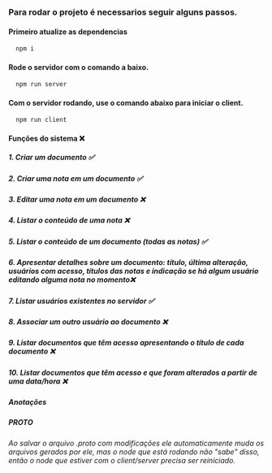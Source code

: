 ### Para rodar o projeto é necessarios seguir alguns passos.
#### Primeiro atualize as dependencias
```bash
  npm i
```

#### Rode o servidor com o comando a baixo.

```bash
  npm run server
```

#### Com o servidor rodando, use o comando abaixo para iniciar o client.

```bash
  npm run client
```

#### Funções do sistema ❌
##### 1. Criar um documento ✅
##### 2. Criar uma nota em um documento ✅
##### 3. Editar uma nota em um documento ❌
##### 4. Listar o conteúdo de uma nota ❌
##### 5. Listar o conteúdo de um documento (todas as notas) ✅
##### 6. Apresentar detalhes sobre um documento: título, última alteração, usuários com acesso, títulos das notas e indicação se há algum usuário editando alguma nota no momento❌
##### 7. Listar usuários existentes no servidor ✅
##### 8. Associar um outro usuário ao documento ❌
##### 9. Listar documentos que têm acesso apresentando o título de cada documento ❌
##### 10. Listar documentos que têm acesso e que foram alterados a partir de uma data/hora ❌

##### Anotações
##### *PROTO*
_*Ao salvar o arquivo .proto com modificações ele automaticamente muda os arquivos gerados por ele, mas o node que está rodando não "sabe" disso, então o node que estiver com o client/server precisa ser reiniciado.*_